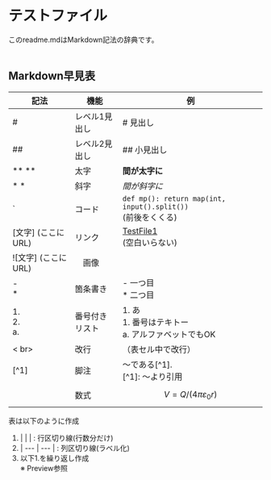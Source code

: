 # テストファイル
このreadme.mdはMarkdown記法の辞典です。
<br><br>
## Markdown早見表
| 記法 | 機能 | 例 |
| --- | --- | --- |
| # | レベル1見出し | # 見出し |
| ## | レベル2見出し | ## 小見出し |
| ** ** | 太字 | **間が太字に** |
| * * | 斜字 | *間が斜字に* |
| ` | コード | `` def mp(): return map(int, input().split()) `` <br>(前後をくくる)|
| [文字] (ここにURL) | リンク | [TestFile1](https://github.com/smitsu32/TestFile1) <br>(空白いらない)|
| ![文字] (ここにURL) |　画像 |  
| - <br> * | 箇条書き | - 一つ目 <br> * 二つ目 |
| 1. <br>2. <br> a. | 番号付きリスト | 1. あ <br> 1. 番号はテキトー <br> a. アルファベットでもOK |
| < br> | 改行 | （表セル中で改行） |
| [^1] | 脚注 | ～である[^1]. <br> [^1]: ～より引用 |
| $$ $$ | 数式 | $$V=Q/(4πε_0r)$$ |

表は以下のように作成
1. | | | : 行区切り線(行数分だけ)
2. | --- | --- | : 列区切り線(ラベル化)
3. 以下1.を繰り返し作成
<br>※ Preview参照
